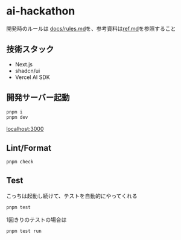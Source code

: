 # ai-hackathon

開発時のルールは [docs/rules.md](docs/rules.md)を、参考資料は[ref.md](docs/ref.md)を参照すること  

## 技術スタック

- Next.js
- shadcn/ui
- Vercel AI SDK

## 開発サーバー起動

```sh
pnpm i
pnpm dev
```

<localhost:3000>  

## Lint/Format

```sh
pnpm check
```

## Test

こっちは起動し続けて、テストを自動的にやってくれる

```sh
pnpm test
```

1回きりのテストの場合は

```sh
pnpm test run
```
